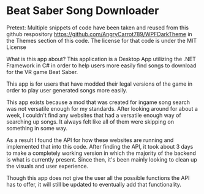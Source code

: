 # Beat Saber Song Downloader
Pretext: Multiple snippets of code have been taken and reused from this github respository https://github.com/AngryCarrot789/WPFDarkTheme in the Themes section of this code. The license for that code is under the MIT License

What is this app about?
This application is a Desktop App utilizing the .NET Framework in C# in order to help users more easily find songs to download for the VR game Beat Saber.

This app is for users that have modded their legal versions of the game in order to play user generated songs more easily.

This app exists because a mod that was created for ingame song search was not versatile enough for my standards. After looking around for about a week, I couldn't find any websites that had a versatile enough way of searching up songs. It always felt like all of them were skipping on something in some way.

As a result I found the API for how these websites are running and implemented that into this code. After finding the API, it took about 3 days to make a completely working version in which the majority of the backend is what is currently present. Since then, it's been mainly looking to clean up the visuals and user experience.

Though this app does not give the user all the possible functions the API has to offer, it will still be updated to eventually add that functionality.